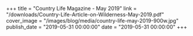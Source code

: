 +++
title = "Country Life Magazine - May 2019"
link = "/downloads/Country-Life-Article-on-Wilderness-May-2019.pdf"
cover_image = "/images/blog/media/country-life-may-2019-900w.jpg"
publish_date = "2019-05-31 00:00:00"
date = "2019-05-31 00:00:00"
+++